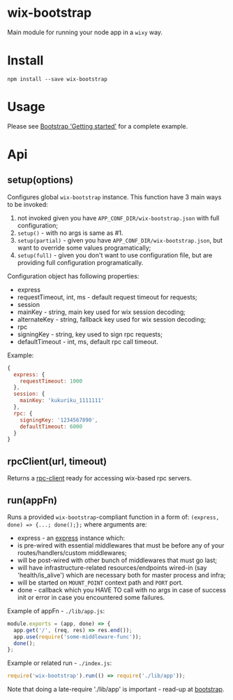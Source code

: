 # wix-bootstrap

Main module for running your node app in a `wixy` way.

# Install

```
npm install --save wix-bootstrap
```

# Usage

Please see [Bootstrap 'Getting started'](../#getting-started) for a complete example.

# Api

## setup(options)
Configures global `wix-bootstrap` instance. This function have 3 main ways to be invoked:
 1. not invoked given you have `APP_CONF_DIR/wix-bootstrap.json` with full configuration;
 2. `setup()` - with no args is same as #1.
 3. `setup(partial)` - given you have `APP_CONF_DIR/wix-bootstrap.json`, but want to override some values programatically;
 4. `setup(full)` - given you don't want to use configuration file, but are providing full configuration programatically.

Configuration object has following properties:
 - express
  - requestTimeout, int, ms - default request timeout for requests;
 - session
  - mainKey - string, main key used for wix session decoding;
  - alternateKey - string, fallback key used for wix session decoding;
 - rpc
  - signingKey - string, key used to sign rpc requests;
  - defaultTimeout - int, ms, default rpc call timeout.

Example:

```js
{
  express: {
    requestTimeout: 1000
  },
  session: {
    mainKey: 'kukuriku_1111111'
  },
  rpc: {
    signingKey: '1234567890',
    defaultTimeout: 6000
  }
}
```

## rpcClient(url, timeout)
Returns a [rpc-client](/rpc/json-rpc-client) ready for accessing wix-based rpc servers.

## run(appFn)
Runs a provided `wix-bootstrap`-compliant function in a form of: `(express, done) => {...; done();};` where arguments are:
 - express - an [express](http://expressjs.com/en/index.html) instance which:
  - is pre-wired with essential middlewares that must be before any of your routes/handlers/custom middlewares;
  - will be post-wired with other bunch of middlewares that must go last;
  - will have infrastructure-related resources/endpoints wired-in (say 'health/is_alive') which are necessary both for master process and infra;
  - will be started on `MOUNT_POINT` context path and `PORT` port.
 - done - callback which you HAVE TO call with no args in case of success init or error in case you encountered some failures.

Example of appFn - `./lib/app.js`:

```js
module.exports = (app, done) => {
  app.get('/', (req, res) => res.end());
  app.use(require('some-middleware-func'));
  done();
};
```

Example or related run - `./index.js`:

```js
require('wix-bootstrap').run(() => require('./lib/app'));
```

Note that doing a late-require './lib/app' is important - read-up at [bootstrap](../).